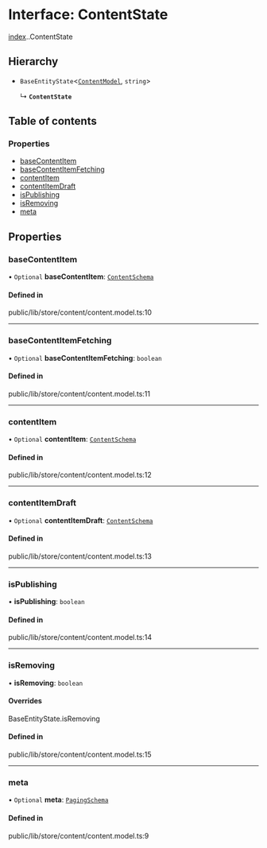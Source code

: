 # Interface: ContentState

[index](../wiki/index).[<internal>](../wiki/index.%3Cinternal%3E).ContentState

## Hierarchy

- `BaseEntityState`<[`ContentModel`](../wiki/index#contentmodel), `string`\>

  ↳ **`ContentState`**

## Table of contents

### Properties

- [baseContentItem](../wiki/index.%3Cinternal%3E.ContentState#basecontentitem)
- [baseContentItemFetching](../wiki/index.%3Cinternal%3E.ContentState#basecontentitemfetching)
- [contentItem](../wiki/index.%3Cinternal%3E.ContentState#contentitem)
- [contentItemDraft](../wiki/index.%3Cinternal%3E.ContentState#contentitemdraft)
- [isPublishing](../wiki/index.%3Cinternal%3E.ContentState#ispublishing)
- [isRemoving](../wiki/index.%3Cinternal%3E.ContentState#isremoving)
- [meta](../wiki/index.%3Cinternal%3E.ContentState#meta)

## Properties

### baseContentItem

• `Optional` **baseContentItem**: [`ContentSchema`](../wiki/index.ContentSchema)

#### Defined in

public/lib/store/content/content.model.ts:10

___

### baseContentItemFetching

• `Optional` **baseContentItemFetching**: `boolean`

#### Defined in

public/lib/store/content/content.model.ts:11

___

### contentItem

• `Optional` **contentItem**: [`ContentSchema`](../wiki/index.ContentSchema)

#### Defined in

public/lib/store/content/content.model.ts:12

___

### contentItemDraft

• `Optional` **contentItemDraft**: [`ContentSchema`](../wiki/index.ContentSchema)

#### Defined in

public/lib/store/content/content.model.ts:13

___

### isPublishing

• **isPublishing**: `boolean`

#### Defined in

public/lib/store/content/content.model.ts:14

___

### isRemoving

• **isRemoving**: `boolean`

#### Overrides

BaseEntityState.isRemoving

#### Defined in

public/lib/store/content/content.model.ts:15

___

### meta

• `Optional` **meta**: [`PagingSchema`](../wiki/index.%3Cinternal%3E.PagingSchema)

#### Defined in

public/lib/store/content/content.model.ts:9
